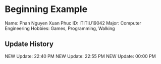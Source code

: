 # Beginning Example

Name: Phan Nguyen Xuan Phuc
ID: ITITIU19042
Major: Computer Engineering
Hobbies: Games, Programming, Walking

## Update History
NEW Update: 22:40 PM
NEW Update: 22:55 PM
NEW Update: 00:00 PM